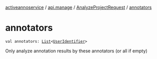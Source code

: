 [activeannoservice](../../index.md) / [api.manage](../index.md) / [AnalyzeProjectRequest](index.md) / [annotators](./annotators.md)

# annotators

`val annotators: `[`List`](https://kotlinlang.org/api/latest/jvm/stdlib/kotlin.collections/-list/index.html)`<`[`UserIdentifier`](../../project.userroles/-user-identifier.md)`>`

Only analyze annotation results by these annotators (or all if empty)

